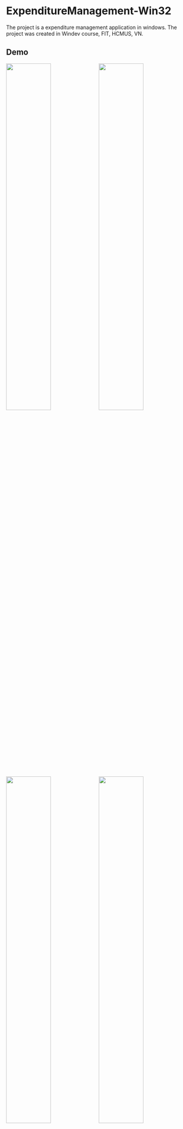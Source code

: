 # ExpenditureManagement-Win32

The project is a expenditure management application in windows.
The project was created in Windev course, FIT, HCMUS, VN.

## Demo

<img src="https://github.com/elhoangvu/ExpenditureManagement-Win32/blob/master/Demo/demo1.jpg" width="49%"> <img src="https://github.com/elhoangvu/ExpenditureManagement-Win32/blob/master/Demo/demo2.jpg" width="49%">

<img src="https://github.com/elhoangvu/ExpenditureManagement-Win32/blob/master/Demo/demo3.jpg" width="49%"> <img src="https://github.com/elhoangvu/ExpenditureManagement-Win32/blob/master/Demo/demo4.jpg" width="49%">

## Features
- Add new expenditure info
- Classify spending
- Manage spending
- Chart.

## More info

- IDE: Visual studio
- Win32 C++ (WinAPI C++)
### Author: Le Hoang Vu
